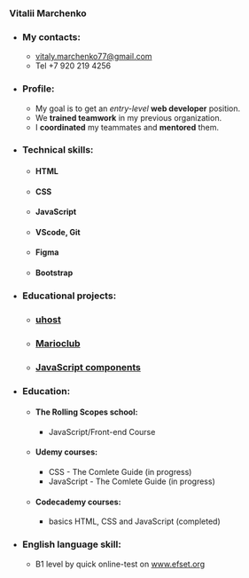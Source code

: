 ### Vitalii Marchenko
* ### My contacts:
    * vitaly.marchenko77@gmail.com
    * Tel +7 920 219 4256
* ### Profile:
  * My goal is to get an *entry-level* **web developer** position.
  * We **trained teamwork** in my previous organization.
  * I **coordinated** my teammates and **mentored** them.
* ### Technical skills:
    * #### HTML
    * #### CSS
    * #### JavaScript
    * #### VScode, Git
    * #### Figma
    * #### Bootstrap
* ### Educational projects:
    * ### [uhost](https://kostrovoi.github.io/uhost/)
    * ### [Marioclub](https://kostrovoi.github.io/Marioclub/)
    * ### [JavaScript components](https://github.com/kostrovoi/50_projects_from_bradtraversy-)
* ### Education:
    * #### The Rolling Scopes school:
        * JavaScript/Front-end Course
    * #### Udemy courses:
        * CSS - The Comlete Guide (in progress)
        * JavaScript - The Comlete Guide (in progress)
    * #### Codecademy courses:
        * basics HTML, CSS and JavaScript (completed)
* ### English language skill:
    * B1 level by quick online-test on www.efset.org
    
